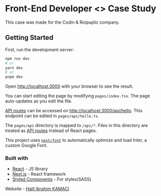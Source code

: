 # Front-End Developer <> Case Study 
This case was made for the Codin & Roipuplic company.

## Getting Started

First, run the development server:

```bash
npm run dev
# or
yarn dev
# or
pnpm dev
```

Open [http://localhost:3000](http://localhost:3000) with your browser to see the result.

You can start editing the page by modifying `pages/index.tsx`. The page auto-updates as you edit the file.

[API routes](https://nextjs.org/docs/api-routes/introduction) can be accessed on [http://localhost:3000/api/hello](http://localhost:3000/api/hello). This endpoint can be edited in `pages/api/hello.ts`.

The `pages/api` directory is mapped to `/api/*`. Files in this directory are treated as [API routes](https://nextjs.org/docs/api-routes/introduction) instead of React pages.

This project uses [`next/font`](https://nextjs.org/docs/basic-features/font-optimization) to automatically optimize and load Inter, a custom Google Font.

### Built with

 - [React](https://reactjs.org/) - JS library
 - [Next.js](https://nextjs.org/) - React framework
 - [Styled Components](https://styled-components.com/) - For styles(SASS)

 Website - [Halil ibrahim KAMACI](https://www.halildev.com)